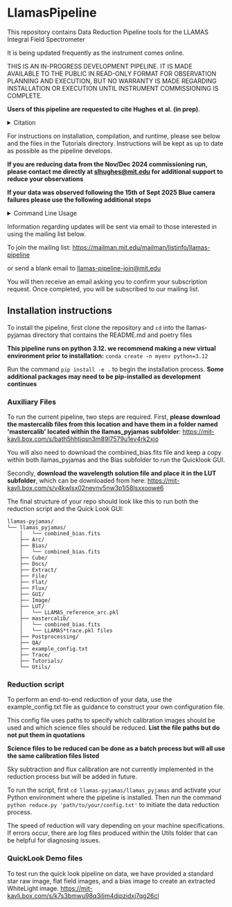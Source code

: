 # LlamasPipeline

This repository contains Data Reduction Pipeline tools for the LLAMAS Integral Field Spectrometer

It is being updated frequently as the instrument comes online.

THIS IS AN IN-PROGRESS DEVELOPMENT PIPELINE.  IT IS MADE AVAILABLE TO THE PUBLIC IN READ-ONLY FORMAT
FOR OBSERVATION PLANNING AND EXECUTION, BUT NO WARRANTY IS MADE REGARDING INSTALLATION OR 
EXECUTION UNTIL INSTRUMENT COMMISSIONING IS COMPLETE.

**Users of this pipeline are requested to cite Hughes et al. (in prep)**.

<details>
<summary>Citation</summary>
```bibtex
@unpublished{Hughes2025,
  author       = {Hughes, Sarah and others},
  title        = {{The LLAMAS data reduction pipeline}},
  note         = {in preparation},
  year         = {2025}}
```
</details>

For instructions on installation, compilation, and runtime, please see below and the files in the Tutorials directory. Instructions will be kept as up to date as possible as the pipeline develops.

**If you are reducing data from the Nov/Dec 2024 commissioning run, please contact me directly at slhughes@mit.edu for additional support to reduce your observations**

**If your data was observed following the 15th of Sept 2025 Blue camera failures please use the following additional steps**

<details>
<summary>Command Line Usage</summary>

Replace the original_science.fits file with the raw science frames you wish to reduce. This module inserts dummy data in the missing camera extensions to prevent pipeline failures.

## Create a corrected copy
```bash
python -m llamas_pyjamas.DataModel.validate original_science.fits -o science_fixed.fits
```

## With verbose logging to see what's happening
```bash
python -m llamas_pyjamas.DataModel.validate original_science.fits -o science_fixed.fits -v
```

## Direct module execution
```bash
# From the validate.py directory
python validate.py original_science.fits -o science_fixed.fits -v
```

</details>




Information regarding updates will be sent via email to those interested in using the mailing list below.

To join the mailing list:
https://mailman.mit.edu/mailman/listinfo/llamas-pipeline

or send a blank email to llamas-pipeline-join@mit.edu

You will then receive an email asking you to confirm your subscription request. Once completed, you will be subscribed to our mailing list.

## Installation instructions

To install the pipeline, first clone the repository and `cd` into the llamas-pyjamas directory that contains the README.md and poetry files

**This pipeline runs on python 3.12. we recommend making a new virtual environment prior to installation:** `conda create -n myenv python=3.12`

Run the command `pip install -e .` to begin the installation process. **Some additional packages may need to be pip-installed as development continues**

### Auxiliary Files

To run the current pipeline, two steps are required. First, **please download the mastercalib files from this location and have them in a folder named 'mastercalib' located within the llamas_pyjamas subfolder**: https://mit-kavli.box.com/s/bath5hhtjqsn3m89l7579u1ev4rk2xjo

You will also need to download the combined_bias.fits file and keep a copy within both llamas_pyjamas and the Bias subfolder to run the Quicklook GUI.

Secondly, **download the wavelength solution file and place it in the LUT subfolder**, which can be downloaded from here: https://mit-kavli.box.com/s/v4kwlsx02nevnv5nw3p1i58lsxxoowe6

The final structure of your repo should look like this to run both the reduction script and the Quick Look GUI:

```
llamas-pyjamas/
└── llamas_pyjamas/
    │   └── combined_bias.fits
    ├── Arc/
    ├── Bias/
    │   └── combined_bias.fits
    ├── Cube/
    ├── Docs/
    ├── Extract/
    ├── File/
    ├── Flat/
    ├── Flux/
    ├── GUI/
    ├── Image/
    ├── LUT/
    │   └── LLAMAS_reference_arc.pkl
    ├── mastercalib/
    │   └── combined_bias.fits
    │   └── LLAMAS*trace.pkl files
    ├── Postprocessing/
    ├── QA/
    ├── example_config.txt
    ├── Trace/
    ├── Tutorials/
    └── Utils/
```
### Reduction script

To perform an end-to-end reduction of your data, use the example_config.txt file as guidance to construct your own configuration file. 

This config file uses paths to specify which calibration images should be used and which science files should be reduced. **List the file paths but do not put them in quotations**

**Science files to be reduced can be done as a batch process but will all use the same calibration files listed**

Sky subtraction and flux calibration are not currently implemented in the reduction process but will be added in future. 

To run the script, first `cd llamas-pyjamas/llamas_pyjamas` and activate your Python environment where the pipeline is installed. Then run the command `python reduce.py 'path/to/your/config.txt'` to initiate the data reduction process.

The speed of reduction will vary depending on your machine specifications. If errors occur, there are log files produced within the Utils folder that can be helpful for diagnosing issues.


### QuickLook Demo files
To test run the quick look pipeline on data, we have provided a standard star raw image, flat field images, and a bias image to create an extracted WhiteLight image. https://mit-kavli.box.com/s/k7s3bmwu98q3iljm4djpzidxj7qg26cl
